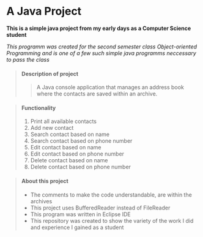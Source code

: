 # A Java Project

**This is a simple java project from my early days as a Computer Science student**

_This programm was created for the second semester class Object-oriented Programming 
and is one of a few such simple java programms neccessary to pass the class_


> #### Description of project
>
>>A Java console application that manages an address book where the contacts are saved within an archive.

> #### Functionality
>
> 1. Print all available contacts
> 2. Add new contact
> 3. Search contact based on name
> 4. Search contact based on phone number
> 5. Edit contact based on name
> 6. Edit contact based on phone number
> 7. Delete contact based on name
> 8. Delete contact based on phone number
>

> #### About this project
>
> - The comments to make the code understandable, are within the archives
> - This project uses BufferedReader instead of FileReader
> - This program was written in Eclipse IDE
> - This repository was created to show the variety of the work I did and experience I gained as a student
>
